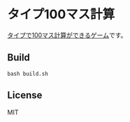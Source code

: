 # タイプ100マス計算

[タイプで100マス計算ができるゲーム](https://marmooo.github.io/tegaki-100masu/)です。

## Build

```
bash build.sh
```

## License

MIT
